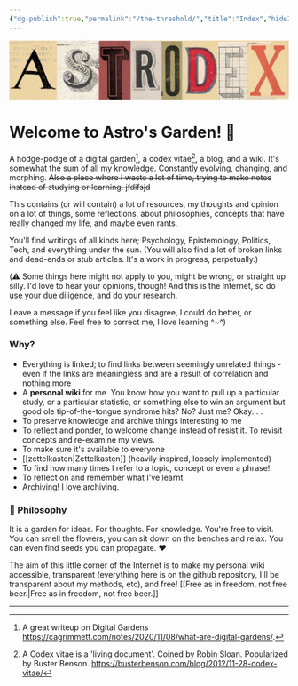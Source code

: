 ```yaml
---
{"dg-publish":true,"permalink":"/the-threshold/","title":"Index","hideInGraph":false,"pinned":true,"tags":["gardenEntry"],"noteIcon":"Meta"}
---
```


![astrodex](img/astrodex.png)

# Welcome to Astro's Garden! 🌱

A hodge-podge of a digital garden[^digitalgarden], a codex vitae[^codex], a blog, and a wiki.  It's somewhat the sum of all my knowledge. Constantly evolving, changing, and morphing. ~~Also a place where I waste a lot of time, trying to make notes instead of studying or learning. jfdifsjd~~

This contains (or will contain) a lot of resources, my thoughts and opinion on a lot of things, some reflections, about philosophies, concepts that have really changed my life, and maybe even rants. 

You'll find writings of all kinds here; Psychology, Epistemology, Politics, Tech, and everything under the sun.  (You will also find a lot of broken links and dead-ends or stub articles. It's a work in progress, perpetually.)
 
(⚠️ Some things here might not apply to you, might be wrong, or straight up silly. I'd love to hear your opinions, though! And this is the Internet, so do use your due diligence, and do your research. 

Leave a message if you feel like you disagree, I could do better, or something else. Feel free to correct me, I love learning ^~^)

### Why?

- Everything is linked; to find links between seemingly unrelated things - even if the links are meaningless and are a result of correlation and nothing more
- A **personal wiki** for me. You know how you want to pull up a particular study, or a particular statistic, or something else to win an argument but good ole tip-of-the-tongue syndrome hits? No? Just me? Okay. . . 
- To preserve knowledge and archive things interesting to me
- To reflect and ponder, to welcome change instead of resist it. To revisit concepts and re-examine my views. 
- To make sure it's available to everyone 
- [[zettelkasten\|Zettelkasten]] (heavily inspired, loosely implemented)
- To find how many times I refer to a topic, concept or even a phrase! 
- To reflect on and remember what I've learnt 
- Archiving! I love archiving. 

### 🌱 Philosophy 
It is a garden for ideas. For thoughts. For knowledge. You're free to visit. You can smell the flowers, you can sit down on the benches and relax. You can even find seeds you can propagate. ♥ 

The aim of this little corner of the Internet is to make my personal wiki accessible, transparent (everything here is on the github repository, I'll be transparent about my methods, etc), and free! [[Free as in freedom, not free beer.\|Free as in freedom, not free beer.]]



---
[^codex]: A Codex vitae is a 'living document'. Coined by Robin Sloan. Popularized by Buster Benson. https://busterbenson.com/blog/2012/11-28-codex-vitae/ 
[^digitalgarden]: A great writeup on Digital Gardens https://cagrimmett.com/notes/2020/11/08/what-are-digital-gardens/. 








